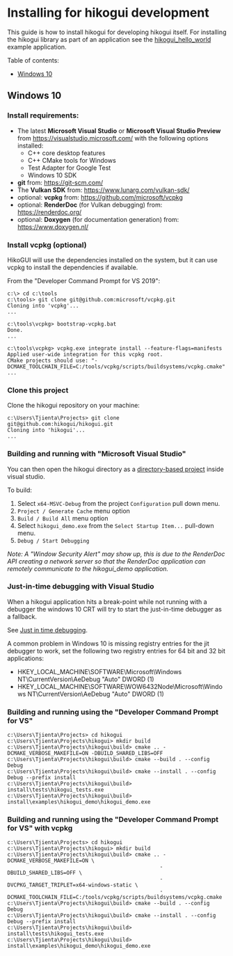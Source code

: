 Installing for hikogui development
=================================
This guide is how to install hikogui for developing hikogui itself.
For installing the hikogui library as part of an application see the
[hikogui_hello_world](https://github.com/hikogui/hikogui_hello_world)
example application.

Table of contents:
 - [Windows 10](#windows-10)

Windows 10
----------
### Install requirements:
 - The latest **Microsoft Visual Studio** or
   **Microsoft Visual Studio Preview** from <https://visualstudio.microsoft.com/>
   with the following options installed:
   - C++ core desktop features
   - C++ CMake tools for Windows
   - Test Adapter for Google Test
   - Windows 10 SDK
 - **git** from: <https://git-scm.com/>
 - The **Vulkan SDK** from: <https://www.lunarg.com/vulkan-sdk/>
 - optional: **vcpkg** from: <https://github.com/microsoft/vcpkg>
 - optional: **RenderDoc** (for Vulkan debugging) from: <https://renderdoc.org/>
 - optional: **Doxygen** (for documentation generation) from: <https://www.doxygen.nl/>

### Install vcpkg (optional)
HikoGUI will use the dependencies installed on the system, but it can use
vcpkg to install the dependencies if available.

From the "Developer Command Prompt for VS 2019":
```
c:\> cd c:\tools
c:\tools> git clone git@github.com:microsoft/vcpkg.git
Cloning into 'vcpkg'...
...

c:\tools\vcpkg> bootstrap-vcpkg.bat
Done.
...

c:\tools\vcpkg> vcpkg.exe integrate install --feature-flags=manifests
Applied user-wide integration for this vcpkg root.
CMake projects should use: "-DCMAKE_TOOLCHAIN_FILE=C:/tools/vcpkg/scripts/buildsystems/vcpkg.cmake"
...
```

### Clone this project
Clone the hikogui repository on your machine:

```
c:\Users\Tjienta\Projects> git clone git@github.com:hikogui/hikogui.git
Cloning into 'hikogui'...
...
```

### Building and running with "Microsoft Visual Studio"
You can then open the hikogui directory as a [directory-based project]
inside visual studio.

To build:
 1. Select `x64-MSVC-Debug` from the project `Configuration` pull down menu.
 2. `Project / Generate Cache` menu option
 3. `Build / Build All` menu option
 4. Select `hikogui_demo.exe` from the `Select Startup Item...` pull-down menu.
 5. `Debug / Start Debugging`

_Note: A "Window Security Alert" may show up, this is due to the RenderDoc API
creating a network server so that the RenderDoc application can remotely communicate
to the hikogui\_demo application._

[directory-based project]: https://docs.microsoft.com/en-us/visualstudio/ide/develop-code-in-visual-studio-without-projects-or-solutions?view=vs-2019

### Just-in-time debugging with Visual Studio
When a hikogui application hits a break-point while not running with a debugger the windows 10 CRT will
try to start the just-in-time debugger as a fallback.

See [Just in time debugging](https://docs.microsoft.com/en-us/visualstudio/debugger/debug-using-the-just-in-time-debugger?view=vs-2022).

A common problem in Windows 10 is missing registry entries for the jit debugger to work, set the following
two registry entries for 64 bit and 32 bit applications:

 * HKEY_LOCAL_MACHINE\SOFTWARE\Microsoft\Windows NT\CurrentVersion\AeDebug "Auto" DWORD (1)
 * HKEY_LOCAL_MACHINE\SOFTWARE\WOW6432Node\Microsoft\Windows NT\CurrentVersion\AeDebug "Auto" DWORD (1)

### Building and running using the "Developer Command Prompt for VS"

```
c:\Users\Tjienta\Projects> cd hikogui
c:\Users\Tjienta\Projects\hikogui> mkdir build
c:\Users\Tjienta\Projects\hikogui\build> cmake .. -DCMAKE_VERBOSE_MAKEFILE=ON -DBUILD_SHARED_LIBS=OFF
c:\Users\Tjienta\Projects\hikogui\build> cmake --build . --config Debug
c:\Users\Tjienta\Projects\hikogui\build> cmake --install . --config Debug --prefix install
c:\Users\Tjienta\Projects\hikogui\build> install\tests\hikogui_tests.exe
c:\Users\Tjienta\Projects\hikogui\build> install\examples\hikogui_demo\hikogui_demo.exe
```

### Building and running using the "Developer Command Prompt for VS" with vcpkg

```
c:\Users\Tjienta\Projects> cd hikogui
c:\Users\Tjienta\Projects\hikogui> mkdir build
c:\Users\Tjienta\Projects\hikogui\build> cmake .. -DCMAKE_VERBOSE_MAKEFILE=ON \
                                                 -DBUILD_SHARED_LIBS=OFF \
                                                 -DVCPKG_TARGET_TRIPLET=x64-windows-static \
                                                 -DCMAKE_TOOLCHAIN_FILE=C:/tools/vcpkg/scripts/buildsystems/vcpkg.cmake
c:\Users\Tjienta\Projects\hikogui\build> cmake --build . --config Debug
c:\Users\Tjienta\Projects\hikogui\build> cmake --install . --config Debug --prefix install
c:\Users\Tjienta\Projects\hikogui\build> install\tests\hikogui_tests.exe
c:\Users\Tjienta\Projects\hikogui\build> install\examples\hikogui_demo\hikogui_demo.exe
```

